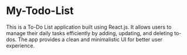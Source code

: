 # My-Todo-List
This is a To-Do List application built using React.js. It allows users to manage their daily tasks efficiently by adding, updating, and deleting to-dos. The app provides a clean and minimalistic UI for better user experience.
